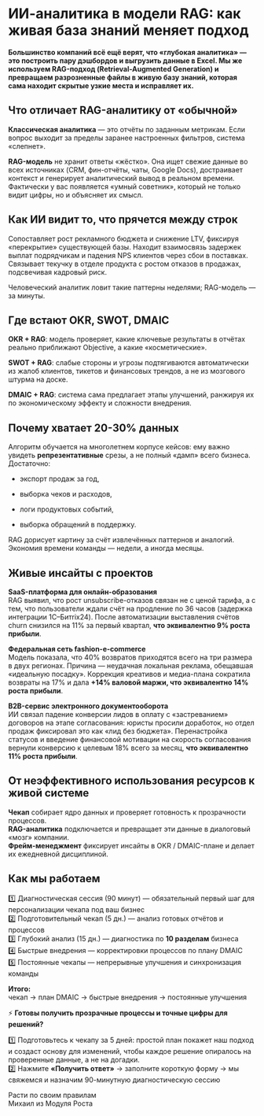 # ИИ-аналитика в модели RAG: как живая база знаний меняет подход

**Большинство компаний всё ещё верят, что «глубокая аналитика» — это построить пару дэшбордов и выгрузить данные в Excel. Мы же используем RAG-подход (Retrieval-Augmented Generation) и превращаем разрозненные файлы в живую базу знаний, которая сама находит скрытые узкие места и исправляет их.**

## **Что отличает RAG-аналитику от «обычной»**

**Классическая аналитика** — это отчёты по заданным метрикам. Если вопрос выходит за пределы заранее настроенных фильтров, система «слепнет».

**RAG-модель** не хранит ответы «жёстко». Она ищет свежие данные во всех источниках (CRM, фин-отчёты, чаты, Google Docs), достраивает контекст и генерирует аналитический вывод в реальном времени. Фактически у вас появляется «умный советник», который не только видит цифры, но и объясняет их смысл.

## **Как ИИ видит то, что прячется между строк**

Сопоставляет рост рекламного бюджета и снижение LTV, фиксируя «перекрытие» существующей базы. Находит взаимосвязь задержек выплат подрядчикам и падения NPS клиентов через сбои в поставках. Связывает текучку в отделе продукта с ростом отказов в продажах, подсвечивая кадровый риск.

Человеческий аналитик ловит такие паттерны неделями; RAG-модель — за минуты.

## **Где встают OKR, SWOT, DMAIC**

**OKR + RAG**: модель проверяет, какие ключевые результаты в отчётах реально приближают Objective, а какие «косметические».

**SWOT + RAG**: слабые стороны и угрозы подтягиваются автоматически из жалоб клиентов, тикетов и финансовых трендов, а не из мозгового штурма на доске.

**DMAIC + RAG**: система сама предлагает этапы улучшений, ранжируя их по экономическому эффекту и сложности внедрения.

## **Почему хватает 20-30% данных**

Алгоритм обучается на многолетнем корпусе кейсов: ему важно увидеть **репрезентативные** срезы, а не полный «дамп» всего бизнеса. Достаточно:

- экспорт продаж за год,
    
- выборка чеков и расходов,
    
- логи продуктовых событий,
    
- выборка обращений в поддержку.
    

RAG дорисует картину за счёт извлечённых паттернов и аналогий. Экономия времени команды — недели, а иногда месяцы.

## **Живые инсайты с проектов**

**SaaS-платформа для онлайн-образования**  
RAG выявил, что рост unsubscribe-отказов связан не с ценой тарифа, а с тем, что пользователи ждали счёт на продление по 36 часов (задержка интеграции 1С–Битrix24). После автоматизации выставления счётов churn снизился на 11% за первый квартал, **что эквивалентно 9% роста прибыли**.

**Федеральная сеть fashion-e-commerce**  
Модель показала, что 40% возвратов приходятся всего на три размера в двух регионах. Причина — неудачная локальная реклама, обещавшая «идеальную посадку». Коррекция креативов и медиа-плана сократила возвраты на 17% и дала **+14% валовой маржи, что эквивалентно 14% роста прибыли**.

**B2B-сервис электронного документооборота**  
ИИ связал падение конверсии лидов в оплату с «застреванием» договоров на этапе согласования: юристы просили доработок, но отдел продаж фиксировал это как «лид без бюджета». Перенастройка статусов и введение финансовой мотивации на скорость согласования вернули конверсию к целевым 18% всего за месяц, **что эквивалентно 11% роста прибыли**.

## **От неэффективного использования ресурсов к живой системе**

**Чекап** собирает ядро данных и проверяет готовность к прозрачности процессов.  
**RAG-аналитика** подключается и превращает эти данные в диалоговый «мозг» компании.  
**Фрейм-менеджмент** фиксирует инсайты в OKR / DMAIC-плане и делает их ежедневной дисциплиной.

## Как мы работаем

1️⃣ Диагностическая сессия (90 минут) — обязательный первый шаг для персонализации чекапа под ваш бизнес  
2️⃣ Подготовительный чекап (5 дн.) — анализ готовых отчётов и процессов  
3️⃣ Глубокий анализ (15 дн.) — диагностика по **10 разделам** бизнеса  
4️⃣ Быстрые внедрения — корректировки процессов по плану DMAIC  
5️⃣ Постоянные чекапы — непрерывные улучшения и синхронизация команды

**Итого:**  
чекап → план DMAIC → быстрые внедрения → постоянные улучшения

⚡️ **Готовы получить прозрачные процессы и точные цифры для решений?**

1️⃣ Подготовьтесь к чекапу за 5 дней: простой план покажет наш подход и создаст основу для изменений, чтобы каждое решение опиралось на проверенные данные, а не на догадки.  
2️⃣ Нажмите **«Получить ответ»** → заполните короткую форму → мы свяжемся и назначим 90-минутную диагностическую сессию

Расти по своим правилам  
Михаил из Модуля Роста
